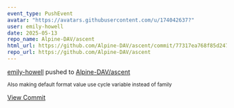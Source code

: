 ```yaml
---
event_type: PushEvent
avatar: "https://avatars.githubusercontent.com/u/174042637?"
user: emily-howell
date: 2025-05-13
repo_name: Alpine-DAV/ascent
html_url: https://github.com/Alpine-DAV/ascent/commit/77317ea768f85d24747755f88d764175e86e4223
repo_url: https://github.com/Alpine-DAV/ascent
---
```


<a href='https://github.com/emily-howell' target='_blank'>emily-howell</a> pushed to <a href='https://github.com/Alpine-DAV/ascent' target='_blank'>Alpine-DAV/ascent</a>

<small>Also making default format value use cycle variable instead of family</small>

<a href='https://github.com/Alpine-DAV/ascent/commit/77317ea768f85d24747755f88d764175e86e4223' target='_blank'>View Commit</a>